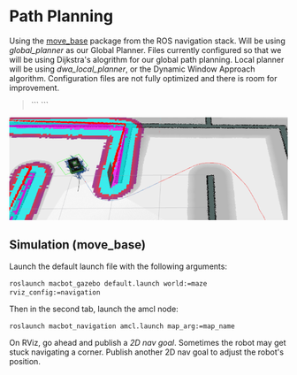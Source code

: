 # Path Planning
Using the [move_base](http://wiki.ros.org/move_base) package from the ROS navigation stack. Will be using *global_planner* as our Global Planner. Files currently configured so that we will be using Dijkstra's alogrithm for our global path planning. Local planner will be using *dwa_local_planner*, or the Dynamic Window Approach algorithm. Configuration files are not fully optimized and there is room for improvement.

<blockquote>
```
<!-- GLOBAL PLANNERS // http://wiki.ros.org/nav_core -->
<!-- global_planner/GlobalPlanner // navfn/NavfnROS // carrot_planner/CarrotPlanner -->
<arg name = "base_global_planner"	default = "global_planner/GlobalPlanner"/>

<!-- LOCAL PLANNERS // http://wiki.ros.org/nav_core -->
<arg name = "base_local_planner"	default = "dwa_local_planner/DWAPlannerROS"/>
```
</blockquote>

![sim_path_planning](images/sim_plan.png)

## Simulation (move_base)
Launch the default launch file with the following arguments:

```
roslaunch macbot_gazebo default.launch world:=maze rviz_config:=navigation
```

Then in the second tab, launch the amcl node:

```
roslaunch macbot_navigation amcl.launch map_arg:=map_name
```

On RViz, go ahead and publish a *2D nav goal*. Sometimes the robot may get stuck navigating a corner. Publish another 2D nav goal to adjust the robot's position.